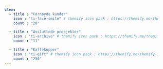```yaml
---
item:
  - title : "Fornøyde kunder"
    icon : "ti-face-smile" # themify icon pack : https://themify.me/themify-icons
    count : "20"

  - title : "Avsluttede prosjekter"
    icon : "ti-archive" # themify icon pack : https://themify.me/themify-icons
    count : "11"

  - title : "Kaffekopper"
    icon : "ti-gift" # themify icon pack : https://themify.me/themify-icons
    count : "250"
---
```

